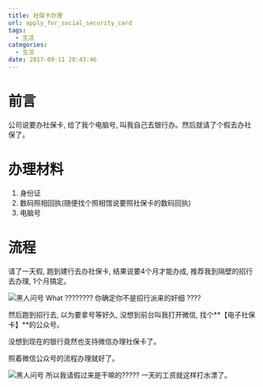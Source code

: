 ```yaml
---
title: 社保卡办理
url: apply_for_social_security_card
tags:
  - 生活
categories:
  - 生活
date: 2017-09-11 20:43:46
---
```


# 前言
公司说要办社保卡, 给了我个电脑号, 叫我自己去银行办。然后就请了个假去办社保了。

<!-- more -->

# 办理材料
1. 身份证
2. 数码照相回执(随便找个照相馆说要照社保卡的数码回执)
3. 电脑号

# 流程
请了一天假, 跑到建行去办社保卡, 结果说要4个月才能办成, 推荐我到隔壁的招行去办理, 1个月搞定。

![黑人问号](https://pic1.zhimg.com/3c77c63b18cafd0f1d0706f332b88574_b.jpg)
What ???????? 你确定你不是招行派来的奸细 ????

然后跑到招行去, 以为要拿号等好久, 没想到前台叫我打开微信, 找个**【电子社保卡】**的公众号。

没想到现在的银行竟然也支持微信办理社保卡了。

照着微信公众号的流程办理就好了。

![黑人问号](https://pic1.zhimg.com/3c77c63b18cafd0f1d0706f332b88574_b.jpg)
所以我请假过来是干嘛的????? 一天的工资就这样打水漂了。
